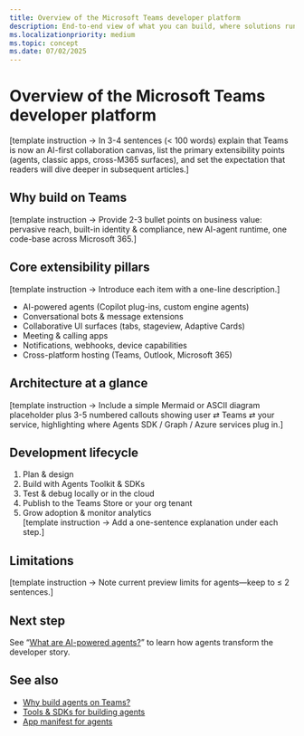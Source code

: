 ```yaml
---
title: Overview of the Microsoft Teams developer platform  
description: End-to-end view of what you can build, where solutions run, and how AI-powered agents fit into the platform.  
ms.localizationpriority: medium  
ms.topic: concept  
ms.date: 07/02/2025  
---
```

# Overview of the Microsoft Teams developer platform  

[template instruction → In 3-4 sentences (< 100 words) explain that Teams is now an AI-first collaboration canvas, list the primary extensibility points (agents, classic apps, cross-M365 surfaces), and set the expectation that readers will dive deeper in subsequent articles.]

## Why build on Teams  

[template instruction → Provide 2-3 bullet points on business value: pervasive reach, built-in identity & compliance, new AI-agent runtime, one code-base across Microsoft 365.]

## Core extensibility pillars  

[template instruction → Introduce each item with a one-line description.]  

- AI-powered agents (Copilot plug-ins, custom engine agents)  
- Conversational bots & message extensions  
- Collaborative UI surfaces (tabs, stageview, Adaptive Cards)  
- Meeting & calling apps  
- Notifications, webhooks, device capabilities  
- Cross-platform hosting (Teams, Outlook, Microsoft 365)

## Architecture at a glance  

[template instruction → Include a simple Mermaid or ASCII diagram placeholder plus 3-5 numbered callouts showing user ⇄ Teams ⇄ your service, highlighting where Agents SDK / Graph / Azure services plug in.]

## Development lifecycle  

1. Plan & design  
2. Build with Agents Toolkit & SDKs  
3. Test & debug locally or in the cloud  
4. Publish to the Teams Store or your org tenant  
5. Grow adoption & monitor analytics  
[template instruction → Add a one-sentence explanation under each step.]

## Limitations  

[template instruction → Note current preview limits for agents—keep to ≤ 2 sentences.]

## Next step  

See “[What are AI-powered agents?](../get-started/what-are-agents.md)” to learn how agents transform the developer story.

## See also  

- [Why build agents on Teams?](../get-started/why-build-agents-on-teams.md)  
- [Tools & SDKs for building agents](../build/tools-and-sdks-for-agents.md)  
- [App manifest for agents](../build/app-manifest-for-agents.md)
